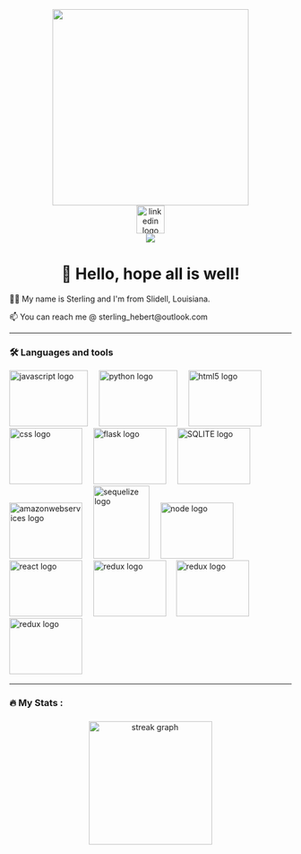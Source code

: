 <div align="center">
  <img height="350" src="https://i.pinimg.com/originals/e4/a9/06/e4a906d8ec0f8594f71e5c9866f8b26c.gif"  />
</div>

<div align="center">
  <img src="https://img.shields.io/static/v1?message=LinkedIn&logo=linkedin&label=&color=0077B5&logoColor=white&labelColor=&style=for-the-badge" height=50" alt="linkedin logo"  />
</div>

<div align="center">
  <img src="https://api.visitorbadge.io/api/visitors?path=https%3A%2F%2Fgithub.com%2FSterling-Hebert%2FSterling-Hebert%2F&countColor=%23263759"  />
</div>

<h1 align="center">👋 Hello, hope all is well! </h1>
<p align="left">👩‍💻 My name is Sterling and I'm from Slidell, Louisiana.
<p align="left">📫 You can reach me @ sterling_hebert@outlook.com</p>

----

<h3 align="left">🛠 Languages and tools</h3>
<div align="left">
  <img src="https://static.wikia.nocookie.net/coding-help/images/6/69/JavaScript.png/revision/latest?cb=20230517123229"  height="100" width="140" alt="javascript logo"  />
  <img width="12" />
  <img src="https://logos-world.net/wp-content/uploads/2021/10/Python-Symbol.png"  height="100" width="140" alt="python logo"  />
  <img width="12" />
  <img src="https://upload.wikimedia.org/wikipedia/commons/thumb/6/61/HTML5_logo_and_wordmark.svg/2048px-HTML5_logo_and_wordmark.svg.png"  height="100" width="130" alt="html5 logo"  />
  <img width="12" />
  <img src="https://img.freepik.com/free-icon/css_318-698167.jpg?w=360"  height="100" width="130" alt="css logo"  />
  <img width="12" />
  <img src="https://miro.medium.com/v2/resize:fit:438/1*0G5zu7CnXdMT9pGbYUTQLQ.png"  height="100" width="130" alt="flask logo"  />
  <img width="12" />
  <img src="https://e7.pngegg.com/pngimages/778/255/png-clipart-sqlite-database-android-mysql-android-text-logo-thumbnail.png"  height="100" width="130" alt="SQLITE logo"  />
  <img width="12" />
  <img src="https://static-00.iconduck.com/assets.00/aws-icon-1024x1024-runl182z.png"  height="100" width="130" alt="amazonwebservices logo"  />
  <img width="12" />
  <img src="https://camo.githubusercontent.com/58e35d08b53ec029f0e3e587a28a6f65777d352f797add843d153a0db60b9d7d/68747470733a2f2f692e696d6775722e636f6d2f79764559686e5a2e706e67"  height="130" width="100" alt="sequelize logo"  />
  <img width="12" />
  <img src="https://miro.medium.com/v2/resize:fit:365/1*Jr3NFSKTfQWRUyjblBSKeg.jpeg"  height="100" width="130" alt="node logo"  />
  <img width="12" />
  <img src="https://www.datocms-assets.com/45470/1631026680-logo-react-native.png"  height="100" width="130" alt="react logo"/>
  <img width="12" />
  <img src="https://upload.wikimedia.org/wikipedia/commons/4/49/Redux.png" height="100" width="130" alt="redux logo"/>
  <img width="10" />
  <img src="https://www.drupal.org/files/project-images/Google-API.jpg"  height="100" width="130" alt="redux logo"/>
  <img width="12" />
  <img src="https://logowik.com/content/uploads/images/git6963.jpg"  height="100" width="130" alt="redux logo"/>
  <img width="12" />
</div>

---

<h3 align="left">🔥   My Stats :</h3>

###

<div align="center">
  <img src="https://streak-stats.demolab.com?user=Sterling-hebert&locale=en&mode=daily&theme=dark&hide_border=false&border_radius=5&order=3" height="220" alt="streak graph"  />
</div>

###
<!--
**Sterling-Hebert/Sterling-Hebert** is a ✨ _special_ ✨ repository because its `README.md` (this file) appears on your GitHub profile.

Here are some ideas to get you started:

- 🔭 I’m currently working on ...
- 🌱 I’m currently learning ...
- 👯 I’m looking to collaborate on ...
- 🤔 I’m looking for help with ...
- 💬 Ask me about ...
- 📫 How to reach me: ...
- 😄 Pronouns: ...
- ⚡ Fun fact: ...
-->

